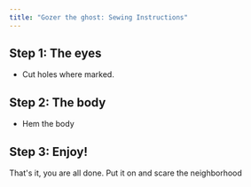 ```yaml
---
title: "Gozer the ghost: Sewing Instructions"
---
```


## Step 1: The eyes

- Cut holes where marked.

## Step 2: The body

- Hem the body

## Step 3: Enjoy!

That's it, you are all done. Put it on and scare the neighborhood
